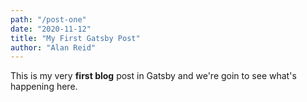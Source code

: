 ```yaml
---
path: "/post-one"
date: "2020-11-12"
title: "My First Gatsby Post"
author: "Alan Reid"
---
```


This is my very **first blog** post in Gatsby and we're goin to see what's happening here. 